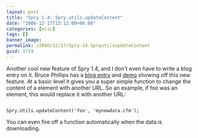 ```yaml
---
layout: post
title: "Spry 1.4: Spry.utils.updateContent"
date: "2006-12-17T13:12:00+06:00"
categories: [misc]
tags: []
banner_image: 
permalink: /2006/12/17/Spry-14-SpryutilsupdateContent
guid: 1719
---
```


Another cool new feature of Spry 1.4, and I don't even have to write a blog entry on it. Bruce Phillips has a <a href="http://www.brucephillips.name/blog/index.cfm/2006/12/17/How-To-Use-Sprys-SpryutilsupdateContent-Function-To-Update-Content-Without-Reloading-The-Web-Page">blog entry</a> and <a href="http://www.brucephillips.name/spry/updatecontentexample/">demo</a> showing off this new feature. At a basic level it gives you a super simple function to change the content of a element with another URL. So an example, if foo was an element, this would replace it with another URL:

<code>
Spry.Utils.updateContent('foo', 'mynewdata.cfm');
</code>

You can even fire off a function automatically when the data is downloading.